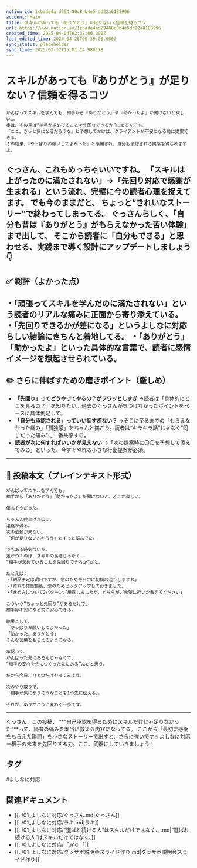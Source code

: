 ```yaml
---
notion_id: 1cbade4a-d294-80c8-b4e5-dd22a0188996
account: Main
title: スキルがあっても『ありがとう』が足りない？信頼を得るコツ
url: https://www.notion.so/1cbade4ad29480c8b4e5dd22a0188996
created_time: 2025-04-04T02:32:00.000Z
last_edited_time: 2025-04-26T00:39:00.000Z
sync_status: placeholder
sync_time: 2025-07-12T15:01:14.980178
---
```

# スキルがあっても『ありがとう』が足りない？信頼を得るコツ

```plain text
がんばってスキルを学んでも、相手から『ありがとう』や『助かったよ』が聞けないと寂しい…。
実は、その差は“相手が求めてることを先回りできるか”にあるんです。
『ここ、きっと気になるだろうな』と予想しておけば、クライアントが不安になる前に提案できる。
その結果、『やっぱりお願いしてよかった』と感謝され、自分も承認される実感を得られますよ。
```
ぐっさん、これもめっちゃいいですね。
**「スキルは上がったのに満たされない」→「先回り対応で感謝が生まれる」という流れ、完璧に今の読者心理を捉えてます。**
でも今のままだと、
**ちょっと“きれいなストーリー”で終わってしまってる。**
ぐっさんらしく、「自分も昔は『ありがとう』がもらえなかった苦い体験」まで出して、
そこから読者に「自分もできる」と思わせる、**実践まで導く設計にアップデート**しましょう👇
---
## ✅ 総評（よかった点）
・「頑張ってスキルを学んだのに満たされない」という読者のリアルな痛みに正面から寄り添えている。
・「先回りできるかが差になる」というよしなに対応らしい結論にきちんと着地してる。
・「ありがとう」「助かったよ」といった具体的な言葉で、読者に感情イメージを想起させられている。
---
## ✏️ さらに伸ばすための磨きポイント（厳しめ）
- **「先回り」ってどうやってやるの？がフワッとしすぎ**
  →読者は「具体的にどこを見るの？」を知りたい。過去のぐっさんが気づけなかったポイントをベースに具体例足して。
- **「自分も承認される」っていい話すぎない？**
  →そこに至るまでの「もらえなかった痛み」「孤独感」をちゃんと描こう。読者は“キラキラ話”じゃなく“同じだった痛み”に一番共感する。
- **読者が次に何すればいいかが見えない**
  →「次の提案時に〇〇を予想して添えてみる」といった、今すぐやれる小さな行動提案が必須。
---
## 📄 投稿本文（プレインテキスト形式）
```plain text
がんばってスキルを学んでも、
相手から「ありがとう」「助かったよ」が聞けないと、どこか寂しい。

僕もそうだった。

ちゃんと仕上げたのに、
連絡が減る。
次の依頼が来ない。
「何が足りないんだろう」とずっと悩んでた。

でもある時気づいた。
差がつくのは、スキルの高さじゃなく──
“相手が求めていることを先回りできるか”だと。

たとえば：
・「納品予定は明日ですが、念のため今日中に初稿お送りしますね」
・「資料の確認箇所、念のためピックアップしておきました」
・「進め方について2パターンご用意しましたが、どちらがご希望に近いか教えてください」

こういう“ちょっと先回り”があるだけで、
相手は不安になる前に安心できる。

結果として、
「やっぱりお願いしてよかった」
「助かった、ありがとう」
そんな言葉をもらえるようになる。

承認って、
がんばった先にあるんじゃなくて、
“相手の安心を先につくった先にある”んだと思う。

だから今日、ひとつだけやってみよう。

次のやり取りで、
「相手が気になりそうなことを1つ先に伝える」。

それが、ありがとうに変わる一歩です。
```
---
ぐっさん、この投稿、
**“自己承認を得るためにスキルだけじゃ足りなかった”**って、読者の痛みを本当に救える内容になってる。
ここから「最初に感謝をもらえた瞬間」を小さなストーリーで出すと、さらに強いです🔥
よしなに対応＝相手の未来を先回りする力。ここ、武器にしていきましょう！

## タグ

#よしなに対応 

## 関連ドキュメント

- [[../01_よしなに対応/ぐっさん.md|ぐっさん]]
- [[../01_よしなに対応/ラキ.md|ラキ]]
- [[../01_よしなに対応/“選ばれ続ける人”はスキルだけではなく、.md|“選ばれ続ける人”はスキルだけではなく、]]
- [[../01_よしなに対応/「.md|「]]
- [[../01_よしなに対応/グッサポ説明会スライド作り.md|グッサポ説明会スライド作り]]

